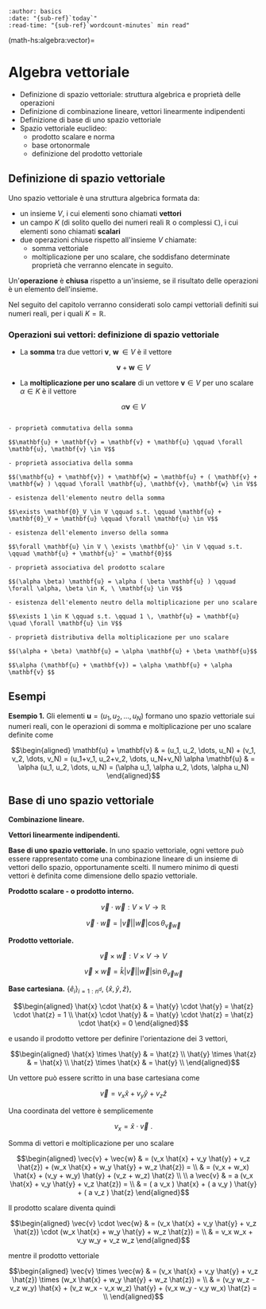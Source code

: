 ```{article-info}
:author: basics
:date: "{sub-ref}`today`"
:read-time: "{sub-ref}`wordcount-minutes` min read"
```

(math-hs:algebra:vector)=
# Algebra vettoriale

- Definizione di spazio vettoriale: struttura algebrica e proprietà delle operazioni
- Definizione di combinazione lineare, vettori linearmente indipendenti
- Definizione di base di uno spazio vettoriale
- Spazio vettoriale euclideo:
  - prodotto scalare e norma
  - base ortonormale
  - definizione del prodotto vettoriale

## Definizione di spazio vettoriale
Uno spazio vettoriale è una struttura algebrica formata da:
- un insieme $V$, i cui elementi sono chiamati **vettori**
- un campo $K$ (di solito quello dei numeri reali $\mathbb{R}$ o complessi $\mathbb{C}$), i cui elementi sono chiamati **scalari**
- due operazioni chiuse rispetto all'insieme $V$ chiamate:
  - somma vettoriale
  - moltiplicazione per uno scalare,
  che soddisfano determinate proprietà che verranno elencate in seguito. 

Un'**operazione** è **chiusa** rispetto a un'insieme, se il risultato delle operazioni è un elemento dell'insieme.

Nel seguito del capitolo verranno considerati solo campi vettoriali definiti sui numeri reali, per i quali $K = \mathbb{R}$.

### Operazioni sui vettori: definizione di spazio vettoriale

- La **somma** tra due vettori $\mathbf{v}$, $\mathbf{w} \, \in V$ è il vettore

$$\mathbf{v} + \mathbf{w} \in V$$

- La **moltiplicazione per uno scalare** di un vettore $\mathbf{v} \in V$ per uno scalare $\alpha \in K$ è il vettore 

$$\alpha \mathbf{v} \in V$$

```{dropdown} Proprietà delle operazioni

- proprietà commutativa della somma

$$\mathbf{u} + \mathbf{v} = \mathbf{v} + \mathbf{u} \qquad \forall \mathbf{u}, \mathbf{v} \in V$$

- proprietà associativa della somma

$$(\mathbf{u} + \mathbf{v}) + \mathbf{w} = \mathbf{u} + ( \mathbf{v} + \mathbf{w} ) \qquad \forall \mathbf{u}, \mathbf{v}, \mathbf{w} \in V$$

- esistenza dell'elemento neutro della somma

$$\exists \mathbf{0}_V \in V \qquad s.t. \qquad \mathbf{u} + \mathbf{0}_V = \mathbf{u} \qquad \forall \mathbf{u} \in V$$

- esistenza dell'elemento inverso della somma

$$\forall \mathbf{u} \in V \ \exists \mathbf{u}' \in V \qquad s.t. \qquad \mathbf{u} + \mathbf{u}' = \mathbf{0}$$

- proprietà associativa del prodotto scalare

$$(\alpha \beta) \mathbf{u} = \alpha ( \beta \mathbf{u} ) \qquad \forall \alpha, \beta \in K, \ \mathbf{u} \in V$$

- esistenza dell'elemento neutro della moltiplicazione per uno scalare

$$\exists 1 \in K \qquad s.t. \qquad 1 \, \mathbf{u} = \mathbf{u} \quad \forall \mathbf{u} \in V$$

- proprietà distributiva della moltiplicazione per uno scalare

$$(\alpha + \beta) \mathbf{u} = \alpha \mathbf{u} + \beta \mathbf{u}$$

$$\alpha (\mathbf{u} + \mathbf{v}) = \alpha \mathbf{u} + \alpha \mathbf{v} $$
```

## Esempi

**Esempio 1.**
Gli elementi $\mathbf{u} = (u_1, u_2, \dots, u_N)$ formano uno spazio vettoriale sui numeri reali, con le operazioni di somma e moltiplicazione per uno scalare definite come

$$\begin{aligned}
  \mathbf{u} + \mathbf{v} & = (u_1, u_2, \dots, u_N) + (v_1, v_2, \dots, v_N) = (u_1+v_1, u_2+v_2, \dots, u_N+v_N)
  \alpha \mathbf{u}       & = \alpha (u_1, u_2, \dots, u_N)                   = (\alpha u_1, \alpha u_2, \dots, \alpha u_N)
\end{aligned}$$

## Base di uno spazio vettoriale

**Combinazione lineare.**

**Vettori linearmente indipendenti.**

**Base di uno spazio vettoriale.** In uno spazio vettoriale, ogni vettore può essere rappresentato come una combinazione lineare di un insieme di vettori dello spazio, opportunamente scelti. Il numero minimo di questi vettori è definita come dimensione dello spazio vettoriale.

**Prodotto scalare - o prodotto interno.**

$$\vec{v} \cdot \vec{w}: V \times V \rightarrow \mathbb{R}$$

$$\vec{v} \cdot \vec{w} = |\vec{v}| |\vec{w}| \cos \theta_{\vec{v} \vec{w}}$$

**Prodotto vettoriale.**

$$\vec{v} \times \vec{w}: V \times V \rightarrow V$$

$$\vec{v} \times \vec{w} = \hat{k} |\vec{v}| |\vec{w}| \sin \theta_{\vec{v} \vec{w}}$$

**Base cartesiana.** $\{ \hat{e}_i \}_{i=1:n^d}$, $\{ \hat{x}, \hat{y}, \hat{z} \}$,

$$\begin{aligned}
  \hat{x} \cdot  \hat{x} & = \hat{y} \cdot  \hat{y} = \hat{z} \cdot  \hat{z} = 1 \\
  \hat{x} \cdot  \hat{y} & = \hat{y} \cdot  \hat{z} = \hat{z} \cdot  \hat{x} = 0
\end{aligned}$$

e usando il prodotto vettore per definire l'orientazione dei 3 vettori,

$$\begin{aligned}
  \hat{x} \times \hat{y} & = \hat{z} \\
  \hat{y} \times \hat{z} & = \hat{x} \\
  \hat{z} \times \hat{x} & = \hat{y} \\
\end{aligned}$$

Un vettore può essere scritto in una base cartesiana come

$$\vec{v} = v_x \hat{x} + v_y \hat{y} + v_z \hat{z}$$

Una coordinata del vettore è semplicemente

$$v_x = \hat{x} \cdot \vec{v} \ .$$

Somma di vettori e moltiplicazione per uno scalare

$$\begin{aligned}
   \vec{v} + \vec{w} & =   (v_x \hat{x} + v_y \hat{y} + v_z \hat{z}) + (w_x \hat{x} + w_y \hat{y} + w_z \hat{z}) = \\
                     & =   (v_x + w_x) \hat{x} + (v_y + w_y) \hat{y} + (v_z + w_z) \hat{z} \\ \\
 a \vec{v}           & = a (v_x \hat{x} + v_y \hat{y} + v_z \hat{z}) = \\
                     & =   ( a v_x ) \hat{x} + ( a v_y ) \hat{y} + ( a v_z ) \hat{z}
\end{aligned}$$

Il prodotto scalare diventa quindi

$$\begin{aligned}
  \vec{v} \cdot \vec{w}
  & = (v_x \hat{x} + v_y \hat{y} + v_z \hat{z}) \cdot (w_x \hat{x} + w_y \hat{y} + w_z \hat{z}) = \\
  & = v_x w_x + v_y w_y + v_z w_z
\end{aligned}$$

mentre il prodotto vettoriale

$$\begin{aligned}
  \vec{v} \times \vec{w}
  & = (v_x \hat{x} + v_y \hat{y} + v_z \hat{z}) \times (w_x \hat{x} + w_y \hat{y} + w_z \hat{z}) = \\
  & = (v_y w_z - v_z w_y) \hat{x} + (v_z w_x - v_x w_z) \hat{y} + (v_x w_y - v_y w_x) \hat{z} = \\
\end{aligned}$$




